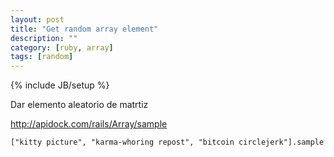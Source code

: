 ```yaml
---
layout: post
title: "Get random array element"
description: ""
category: [ruby, array]
tags: [random]
---
```

{% include JB/setup %}

Dar elemento aleatorio de matrtiz

<http://apidock.com/rails/Array/sample>

    ["kitty picture", "karma-whoring repost", "bitcoin circlejerk"].sample


